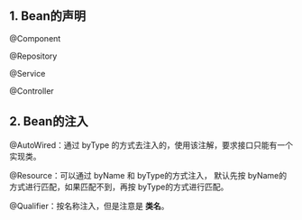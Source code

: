 ## 1. Bean的声明

@Component

@Repository

@Service

@Controller

## 2. Bean的注入

@AutoWired：通过 byType 的方式去注入的，使用该注解，要求接口只能有一个实现类。

@Resource：可以通过 byName 和 byType的方式注入， 默认先按 byName的方式进行匹配，如果匹配不到，再按 byType的方式进行匹配。

@Qualifier：按名称注入，但是注意是 **类名**。